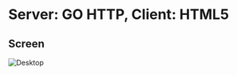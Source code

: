 # Server: GO HTTP, Client: HTML5

## Screen

![Desktop](https://github.com/nashkispace/NS-ASimplePost/blob/main/clientSide/View.gif)